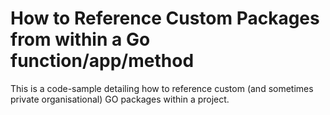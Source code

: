 # How to Reference Custom Packages from within a Go function/app/method
This is a code-sample detailing how to reference custom (and sometimes private organisational) GO packages within a project.
